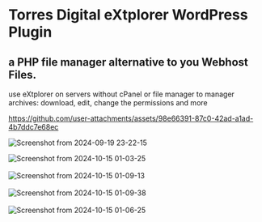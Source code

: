 # Torres Digital eXtplorer WordPress Plugin
 ## a PHP file manager alternative to you Webhost Files.

use eXtplorer on servers without cPanel or file manager to manager archives: download, edit, change the permissions and more



https://github.com/user-attachments/assets/98e66391-87c0-42ad-a1ad-4b7ddc7e68ec



![Screenshot from 2024-09-19 23-22-15](https://github.com/user-attachments/assets/3ebfd77d-75e9-4fc0-a4c7-d6547211dff2) <br>

![Screenshot from 2024-10-15 01-03-25](https://github.com/user-attachments/assets/29efee9b-4a02-4286-bc8a-fcc6207d1b63) <br>
<br>
![Screenshot from 2024-10-15 01-09-13](https://github.com/user-attachments/assets/ea61eee5-6a63-461a-9a07-587b4d1c864a) <br>
<br>
![Screenshot from 2024-10-15 01-09-38](https://github.com/user-attachments/assets/183c5602-999b-45f6-9615-0fbde580be11) <br>
<br>
![Screenshot from 2024-10-15 01-06-25](https://github.com/user-attachments/assets/f1b2829a-848c-4cd6-b7e7-236af16ba087)<br> 
<br>

